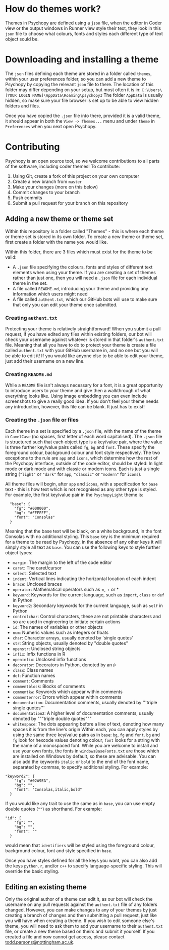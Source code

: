 
# How do themes work?
Themes in Psychopy are defined using a `json` file, when the editor in Coder view or the output windows in Runner view style their text, they look in this `json` file to choose what colours, fonts and styles each different type of text object sould be.

# Downloading and installing a theme
The `json` files defining each theme are stored in a folder called `themes`, within your user preferences folder, so you can add a new theme to Psychopy by copying the relevant `json` file to there. The location of this folder may differ depending on your setup, but most often it is in:
`C:\Users\[YOUR LOGIN NAME]\AppData\Roaming\psychopy3`
The folder `AppData` is usually hidden, so make sure your file browser is set up to be able to view hidden folders and files.

Once you have copied the `.json` file into there, provided it is a valid theme, it should appear in both the `View -> Themes...` menu and under `theme` in `Preferences` when you next open Psychopy.

# Contributing
Psychopy is an open source tool, so we welcome contributions to all parts of the software, including coder themes! To contribute:

1. Using Git, create a fork of this project on your own computer
2. Create a new branch from `master`
3. Make your changes (more on this below)
4. Commit changes to your branch
5. Push commits
6. Submit a pull request for your branch on this repository

## Adding a new theme or theme set
Within this repository is a folder called "Themes" - this is where each theme or theme set is stored in its own folder. To create a new theme or theme set, first create a folder with the name you would like.

Within this folder, there are 3 files which must exist for the theme to be valid:
- A `.json` file specifying the colours, fonts and styles of different text elements when using your theme. If you are creating a set of themes rather than just one, then you will need a `.json` file for each individual theme in the set.
- A file called `README.md`, introducing your theme and providing any information which users might need
- A file called `authent.txt`, which our GitHub bots will use to make sure that only you can edit your theme once submitted.

### Creating `authent.txt`
Protecting your theme is relatively straightforward! When you submit a pull request, if you have edited any files within existing folders, our bot will check your username against whatever is stored in that folder's `authent.txt` file. Meaning that all you have to do to protect your theme is create a file called `authent.txt` with your GitHub username in, and no one but you will be able to edit it! If you would like anyone else to be able to edit your theme, just add their username on a new line.

### Creating `README.md`
While a `README` file isn't always necessary for a font, it is a great opportunity to introduce users to your theme and give then a walkthrough of what everything looks like. Using image embedding you can even include screenshots to give a really good idea. If you don't feel your theme needs any introduction, however, this file can be blank. It just has to exist!

### Creating the `.json` file or files
Each theme in a set is specified by a `.json` file, with the name of the theme in `CamelCase` (no spaces, first letter of each word capitalised). The `.json` file is structured such that each object type is a key/value pair, where the value is three further key/value pairs called `fg`, `bg` and `font`. These specify the foreground colour, background colour and font style respectively. The two exceptions to the rule are `app` and `icons`, which determine how the rest of the Psychopy interface, outside of the code editor, should be styled: In light mode or dark mode and with classic or modern icons. Each is just a single string (`"light"` or `"dark"` for `app`, `"classic"` or `"modern"` for `icons`).

All theme files will begin, after `app` and `icons`, with a specification for `base` text - this is how text which is not recognised as any other type is styled. For example, the first key/value pair in the `PsychopyLight` theme is:
```
  "base": {
    "fg": "#000000",
    "bg": "#FFFFFF",
    "font": "Consolas"
  }
```
Meaning that the base text will be black, on a white background, in the font Consolas with no additional styling. This `base` key is the minimum required for a theme to be read by Psychopy, in the absence of any other keys it will simply style all text as `base`. You can use the following keys to style further object types:
- `margin`: The margin to the left of the code editor
- `caret`: The caret/cursor
- `select`: Selected text
- `indent`: Vertical lines indicating the horizontal location of each indent
- `brace`: Unclosed braces
- `operator`: Mathematical operators such as =, + or *
- `keyword`: Keywords for the current language, such as `import`, `class` or `def` in Python
- `keyword2`: Secondary keywords for the current language, such as `self` in Python
- `controlchar`: Control characters, these are not printable characters and so are used in engineering to initiate certain actions
- `id`: The names of variables or other objects
- `num`: Numeric values such as integers or floats
- `char`: Character arrays, usually denoted by 'single quotes'
- `str`: String objects, usually denoted by "double quotes"
- `openstr`: Unclosed string objects
- `infix`: Infix functions in R
- `openinfix`: Unclosed infix functions
- `decorator`: Decorators in Python, denoted by an `@`
- `class`: Class names
- `def`: Function names
- `comment`: Comments
- `commentblock`: Blocks of comments
- `commentkw`: Keywords which appear within comments
- `commenterror`: Errors which appear within comments
- `documentation`: Documentation comments, usually denoted by '''triple single quotes'''
- `documentation2`: A higher level of documentation comments, usually denoted by """triple double quotes"""
- `whitespace`: The dots appearing before a line of text, denoting how many spaces it is from the line's origin
Within each, you can apply styles by using the same three key/value pairs as in `base`: `bg`, `fg` and `font`. `bg` and `fg` look for hexcode values denoting colour, `font` looks for a string with the name of a monospaced font. While you are welcome to install and use your own fonts, the fonts in `windowsBaseFonts.txt` are those which are installed on Windows by default, so these are advisable. You can also add the keywords `italic` or `bold` to the end of the font name, separated by commas, to specify additional styling. For example:
```
"keyword2": {
    "fg": "#02A9EA",
    "bg": "",
    "font": "Consolas,italic,bold"
  }
```
If you would like any trait to use the same as in `base`, you can use empty double quotes (`""`) as shorthand. For example:
```
"id": {
    "fg": "",
    "bg": "",
    "font": ""
  }
```
would mean that `identifiers` will be styled using the foreground colour, background colour, font and style specified in `base`.

Once you have styles defined for all the keys you want, you can also add the keys `python`, `r`, and/or `c++` to specify language-specific styling. This will override the basic styling.

## Editing an existing theme
Only the original author of a theme can edit it, as our bot will check the username on any pull requests against the `authent.txt` file of any folders changed. However, you can make changes to any of your themes by just creating a branch of changes and then submitting a pull request, just like you will have when creating a theme. If you wish to edit someone else's theme, you will need to ask them to add your username to their `authent.txt` file, or create a new theme based on theirs and submit it yourself. If you created a file and now cannot get access, please contact todd.parsons@nottingham.ac.uk.